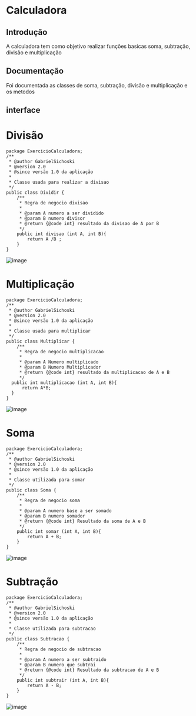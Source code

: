 # Calculadora

## Introdução

  A calculadora tem como objetivo realizar funções basicas
soma, subtração, divisão e multiplicação

## Documentação
  
  Foi documentada as classes de soma, subtração, divisão e multiplicação e os metodos

##  interface

    
  # Divisão
        
    package ExercicioCalculadora;
    /**
     * @author GabrielSichoski
     * @version 2.0
     * @since versão 1.0 da aplicação
     * 
     * Classe usada para realizar a divisao
     */
    public class Dividir {
    	/**
    	 * Regra de negocio divisao
    	 * 
    	 * @param A numero a ser dividido
    	 * @param B numero divisor
    	 * @return {@code int} resultado da divisao de A por B
    	 */
        public int divisao (int A, int B){
            return A /B ;
        }
    }

![image](https://github.com/GabrielSichoski/JavaDocCalculadora/assets/104863390/7a7fc504-5cd9-4282-b787-62c706d1d07a)

  # Multiplicação

         
    package ExercicioCalculadora;
    /**
     * @author GabrielSichoski
     * @version 2.0
     * @since versão 1.0 da aplicação
     * 
     * Classe usada para multiplicar
     */
    public class Multiplicar {
    	/**
    	 * Regra de negocio multiplicacao
    	 * 
    	 * @param A Numero multiplicado
    	 * @param B Numero Multiplicador
    	 * @return {@code int} resultado da multiplicacao de A e B
    	 */
      public int multiplicacao (int A, int B){
          return A*B;
      }  
    }
![image](https://github.com/GabrielSichoski/JavaDocCalculadora/assets/104863390/2a29c25e-8901-4b80-a787-e031a4c00413)

  # Soma

  
    package ExercicioCalculadora;
    /**
     * @author GabrielSichoski
     * @version 2.0
     * @since versão 1.0 da aplicação
     * 
     * Classe utilizada para somar
     */
    public class Soma {
    	/**
    	 * Regra de negocio soma
    	 * 
    	 * @param A numero base a ser somado
    	 * @param B numero somador
    	 * @return {@code int} Resultado da soma de A e B
    	 */
        public int somar (int A, int B){
            return A + B;
        }
    }
  ![image](https://github.com/GabrielSichoski/JavaDocCalculadora/assets/104863390/086925ff-ac0f-4721-a8ab-916c1f325726)

  # Subtração
    
    package ExercicioCalculadora;
    /**
     * @author GabrielSichoski
     * @version 2.0
     * @since versão 1.0 da aplicação
     * 
     * Classe utilizada para subtracao
     */
    public class Subtracao {
    	/**
    	 * Regra de negocio de subtracao
    	 * 
    	 * @param A numero a ser subtraido
    	 * @param B numero que subtrai
    	 * @return {@code int} Resultado da subtracao de A e B
    	 */
        public int subtrair (int A, int B){
            return A - B;
        }
    }
![image](https://github.com/GabrielSichoski/JavaDocCalculadora/assets/104863390/0b967009-af2a-485d-a75a-97b734255031)





